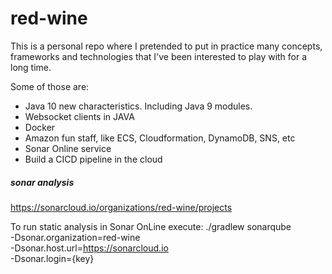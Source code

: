 # red-wine
This is a personal repo where I pretended to put in practice many concepts, frameworks and technologies that I've been interested to play with for a long time.

Some of those are:
* Java 10 new characteristics. Including Java 9 modules.
* Websocket clients in JAVA
* Docker
* Amazon fun staff, like ECS, Cloudformation, DynamoDB, SNS, etc
* Sonar Online service
* Build a CICD pipeline in the cloud


##### sonar analysis
https://sonarcloud.io/organizations/red-wine/projects

To run static analysis in Sonar OnLine execute:
./gradlew sonarqube \
  -Dsonar.organization=red-wine \
  -Dsonar.host.url=https://sonarcloud.io \
  -Dsonar.login={key}